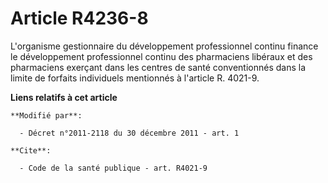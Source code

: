 # Article R4236-8

L'organisme gestionnaire du développement professionnel continu finance le développement professionnel continu des
pharmaciens libéraux et des pharmaciens exerçant dans les centres de santé conventionnés dans la limite de forfaits
individuels mentionnés à l'article R. 4021-9.

**Liens relatifs à cet article**

	**Modifié par**:

	  - Décret n°2011-2118 du 30 décembre 2011 - art. 1

	**Cite**:

	  - Code de la santé publique - art. R4021-9
